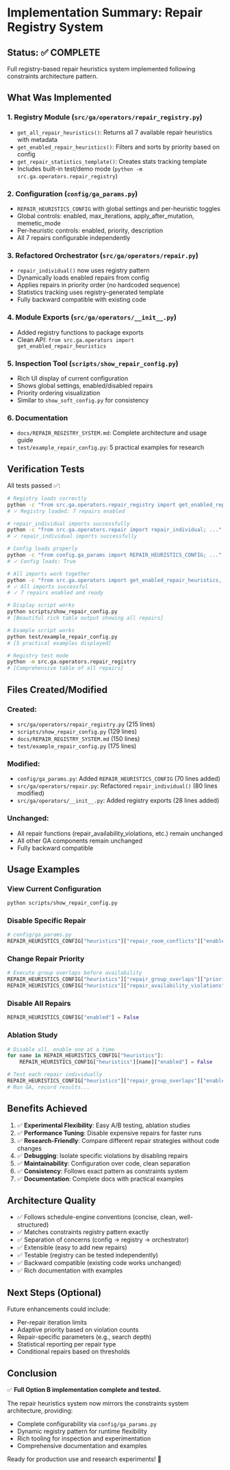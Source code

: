 # Implementation Summary: Repair Registry System

## Status: ✅ COMPLETE

Full registry-based repair heuristics system implemented following constraints architecture pattern.

## What Was Implemented

### 1. Registry Module (`src/ga/operators/repair_registry.py`)
- `get_all_repair_heuristics()`: Returns all 7 available repair heuristics with metadata
- `get_enabled_repair_heuristics()`: Filters and sorts by priority based on config
- `get_repair_statistics_template()`: Creates stats tracking template
- Includes built-in test/demo mode (`python -m src.ga.operators.repair_registry`)

### 2. Configuration (`config/ga_params.py`)
- `REPAIR_HEURISTICS_CONFIG` with global settings and per-heuristic toggles
- Global controls: enabled, max_iterations, apply_after_mutation, memetic_mode
- Per-heuristic controls: enabled, priority, description
- All 7 repairs configurable independently

### 3. Refactored Orchestrator (`src/ga/operators/repair.py`)
- `repair_individual()` now uses registry pattern
- Dynamically loads enabled repairs from config
- Applies repairs in priority order (no hardcoded sequence)
- Statistics tracking uses registry-generated template
- Fully backward compatible with existing code

### 4. Module Exports (`src/ga/operators/__init__.py`)
- Added registry functions to package exports
- Clean API: `from src.ga.operators import get_enabled_repair_heuristics`

### 5. Inspection Tool (`scripts/show_repair_config.py`)
- Rich UI display of current configuration
- Shows global settings, enabled/disabled repairs
- Priority ordering visualization
- Similar to `show_soft_config.py` for consistency

### 6. Documentation
- `docs/REPAIR_REGISTRY_SYSTEM.md`: Complete architecture and usage guide
- `test/example_repair_config.py`: 5 practical examples for research

## Verification Tests

All tests passed ✅:

```bash
# Registry loads correctly
python -c "from src.ga.operators.repair_registry import get_enabled_repair_heuristics; ..."
# ✓ Registry loaded: 7 repairs enabled

# repair_individual imports successfully
python -c "from src.ga.operators.repair import repair_individual; ..."
# ✓ repair_individual imports successfully

# Config loads properly
python -c "from config.ga_params import REPAIR_HEURISTICS_CONFIG; ..."
# ✓ Config loads: True

# All imports work together
python -c "from src.ga.operators import get_enabled_repair_heuristics, repair_individual; ..."
# ✓ All imports successful
# ✓ 7 repairs enabled and ready

# Display script works
python scripts/show_repair_config.py
# [Beautiful rich table output showing all repairs]

# Example script works
python test/example_repair_config.py
# [5 practical examples displayed]

# Registry test mode
python -m src.ga.operators.repair_registry
# [Comprehensive table of all repairs]
```

## Files Created/Modified

### Created:
- `src/ga/operators/repair_registry.py` (215 lines)
- `scripts/show_repair_config.py` (129 lines)
- `docs/REPAIR_REGISTRY_SYSTEM.md` (150 lines)
- `test/example_repair_config.py` (175 lines)

### Modified:
- `config/ga_params.py`: Added `REPAIR_HEURISTICS_CONFIG` (70 lines added)
- `src/ga/operators/repair.py`: Refactored `repair_individual()` (80 lines modified)
- `src/ga/operators/__init__.py`: Added registry exports (28 lines added)

### Unchanged:
- All repair functions (repair_availability_violations, etc.) remain unchanged
- All other GA components remain unchanged
- Fully backward compatible

## Usage Examples

### View Current Configuration
```bash
python scripts/show_repair_config.py
```

### Disable Specific Repair
```python
# config/ga_params.py
REPAIR_HEURISTICS_CONFIG["heuristics"]["repair_room_conflicts"]["enabled"] = False
```

### Change Repair Priority
```python
# Execute group overlaps before availability
REPAIR_HEURISTICS_CONFIG["heuristics"]["repair_group_overlaps"]["priority"] = 1
REPAIR_HEURISTICS_CONFIG["heuristics"]["repair_availability_violations"]["priority"] = 2
```

### Disable All Repairs
```python
REPAIR_HEURISTICS_CONFIG["enabled"] = False
```

### Ablation Study
```python
# Disable all, enable one at a time
for name in REPAIR_HEURISTICS_CONFIG["heuristics"]:
    REPAIR_HEURISTICS_CONFIG["heuristics"][name]["enabled"] = False

# Test each repair individually
REPAIR_HEURISTICS_CONFIG["heuristics"]["repair_group_overlaps"]["enabled"] = True
# Run GA, record results...
```

## Benefits Achieved

1. ✅ **Experimental Flexibility**: Easy A/B testing, ablation studies
2. ✅ **Performance Tuning**: Disable expensive repairs for faster runs
3. ✅ **Research-Friendly**: Compare different repair strategies without code changes
4. ✅ **Debugging**: Isolate specific violations by disabling repairs
5. ✅ **Maintainability**: Configuration over code, clean separation
6. ✅ **Consistency**: Follows exact pattern as constraints system
7. ✅ **Documentation**: Complete docs with practical examples

## Architecture Quality

- ✅ Follows schedule-engine conventions (concise, clean, well-structured)
- ✅ Matches constraints registry pattern exactly
- ✅ Separation of concerns (config → registry → orchestrator)
- ✅ Extensible (easy to add new repairs)
- ✅ Testable (registry can be tested independently)
- ✅ Backward compatible (existing code works unchanged)
- ✅ Rich documentation with examples

## Next Steps (Optional)

Future enhancements could include:
- Per-repair iteration limits
- Adaptive priority based on violation counts
- Repair-specific parameters (e.g., search depth)
- Statistical reporting per repair type
- Conditional repairs based on thresholds

## Conclusion

✅ **Full Option B implementation complete and tested.**

The repair heuristics system now mirrors the constraints system architecture, providing:
- Complete configurability via `config/ga_params.py`
- Dynamic registry pattern for runtime flexibility
- Rich tooling for inspection and experimentation
- Comprehensive documentation and examples

Ready for production use and research experiments! 🚀
